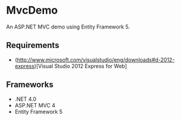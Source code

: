MvcDemo
==

An ASP.NET MVC demo using Entity Framework 5.

Requirements
--
* (http://www.microsoft.com/visualstudio/eng/downloads#d-2012-express)[Visual Studio 2012 Express for Web]

Frameworks
--
* .NET 4.0
* ASP.NET MVC 4
* Entity Framework 5
